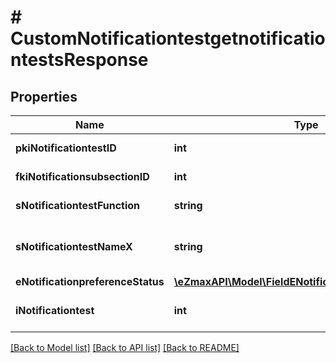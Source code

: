 # # CustomNotificationtestgetnotificationtestsResponse

## Properties

Name | Type | Description | Notes
------------ | ------------- | ------------- | -------------
**pkiNotificationtestID** | **int** | The unique ID of the Notificationtest |
**fkiNotificationsubsectionID** | **int** | The unique ID of the Notificationsubsection |
**sNotificationtestFunction** | **string** | The function name of the Notificationtest |
**sNotificationtestNameX** | **string** | The name of the Notificationtest in the language of the requester |
**eNotificationpreferenceStatus** | [**\eZmaxAPI\Model\FieldENotificationpreferenceStatus**](FieldENotificationpreferenceStatus.md) |  |
**iNotificationtest** | **int** | The number of elements returned by the Notificationtest |

[[Back to Model list]](../../README.md#models) [[Back to API list]](../../README.md#endpoints) [[Back to README]](../../README.md)
